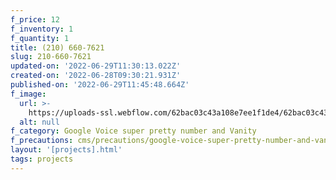 ```yaml
---
f_price: 12
f_inventory: 1
f_quantity: 1
title: (210) 660-7621
slug: 210-660-7621
updated-on: '2022-06-29T11:30:13.022Z'
created-on: '2022-06-28T09:30:21.931Z'
published-on: '2022-06-29T11:45:48.664Z'
f_image:
  url: >-
    https://uploads-ssl.webflow.com/62bac03c43a108e7ee1f1de4/62bac03c43a1087e3b1f1e01_download1.png
  alt: null
f_category: Google Voice super pretty number and Vanity
f_precautions: cms/precautions/google-voice-super-pretty-number-and-vanity.md
layout: '[projects].html'
tags: projects
---
```



